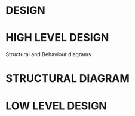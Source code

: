# DESIGN

# HIGH LEVEL DESIGN
Structural and Behaviour diagrams

# STRUCTURAL DIAGRAM 

# LOW LEVEL DESIGN



